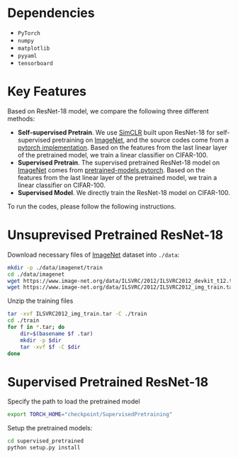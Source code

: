 

# Dependencies

- `PyTorch`
- `numpy`
- `matplotlib`
- `pyyaml`
- `tensorboard`


# Key Features

Based on ResNet-18 model, we compare the following three different methods:

- **Self-supervised Pretrain**. We use [SimCLR](https://proceedings.mlr.press/v119/chen20j/chen20j.pdf) built upon ResNet-18 for self-supervised pretraining on [ImageNet](https://www.image-net.org), and the source codes come from a [pytorch implementation](https://github.com/sthalles/SimCLR). Based on the features from the last linear layer of the pretrained model, we train a linear classifier on CIFAR-100.
- **Supervised Pretrain**. The supervised pretrained ResNet-18 model on [ImageNet](https://www.image-net.org) comes from [pretrained-models.pytorch](https://github.com/Cadene/pretrained-models.pytorch). Based on the features from the last linear layer of the pretrained model, we train a linear classifier on CIFAR-100.
- **Supervised Model**. We directly train the ResNet-18 model on CIFAR-100.

To run the codes, please follow the following instructions.

# Unsuprevised Pretrained ResNet-18

Download necessary files of [ImageNet](https://www.image-net.org/challenges/LSVRC/2012/2012-downloads.php) dataset into `./data`:
```bash
mkdir -p ./data/imagenet/train
cd ./data/imagenet
wget https://www.image-net.org/data/ILSVRC/2012/ILSVRC2012_devkit_t12.tar.gz
wget https://www.image-net.org/data/ILSVRC/2012/ILSVRC2012_img_train.tar
```

Unzip the training files
```bash
tar -xvf ILSVRC2012_img_train.tar -C ./train
cd ./train
for f in *.tar; do
    dir=$(basename $f .tar)
    mkdir -p $dir
    tar -xvf $f -C $dir
done
```

# Supervised Pretrained ResNet-18

Specify the path to load the pretrained model
```bash
export TORCH_HOME="checkpoint/SupervisedPretraining"
```

Setup the pretrained models:
```bash
cd supervised_pretrained
python setup.py install
```

